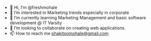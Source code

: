 - 👋 Hi, I’m @freshmohale
- 👀 I’m interested in Marketing trends especially in corporate
- 🌱 I’m currently learning Marketing Management and basic software development @ IT Varsity
- 💞️ I’m looking to collaborate on creating web applications.
- 📫 How to reach me phakitsomohale@gmail.com

<!---
freshmohale/freshmohale is a ✨ special ✨ repository because its `README.md` (this file) appears on your GitHub profile.
You can click the Preview link to take a look at your changes.
--->

